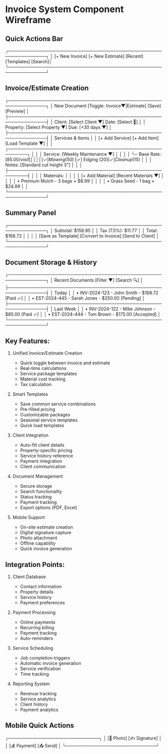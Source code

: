 # Invoice System Component Wireframe

## Quick Actions Bar
┌──────────────────────────────────────────────────────────────┐
│ [+ New Invoice] [+ New Estimate] [Recent] [Templates] [Search]│
└──────────────────────────────────────────────────────────────┘

## Invoice/Estimate Creation
┌──────────────────────────────────────────────────────────────┐
│ New Document [Toggle: Invoice▼|Estimate]    [Save] [Preview] │
├──────────────────────────────────────────────────────────────┤
│ Client: [Select Client ▼]         Date: [Select 📅]         │
│ Property: [Select Property ▼]     Due: [+30 days ▼]         │
├──────────────────────────────────────────────────────────────┤
│ Services & Items                                             │
│ [+ Add Service] [+ Add Item] [Load Template ▼]              │
│ ┌────────────────────────────────────────────────────────┐  │
│ │ Service: [Weekly Maintenance ▼]                        │  │
│ │ └─ Base Rate: [$85.00/visit]                          │  │
│ │    [✓] Mowing ($50)  [✓] Edging ($20)  [✓] Cleanup ($15) │
│ │    Notes: [Standard cut height 3"]                     │  │
│ ├────────────────────────────────────────────────────────┤  │
│ │ Materials:                                             │  │
│ │ [+ Add Material] [Recent Materials ▼]                  │  │
│ │ • Premium Mulch - 3 bags × $8.99                      │  │
│ │ • Grass Seed - 1 bag × $24.99                         │  │
└──────────────────────────────────────────────────────────────┘

## Summary Panel
┌──────────────────────────────────────────────────────────────┐
│ Subtotal: $156.95                                           │
│ Tax (7.5%): $11.77                                          │
│ Total: $168.72                                              │
│                                                             │
│ [Save as Template] [Convert to Invoice] [Send to Client]    │
└──────────────────────────────────────────────────────────────┘

## Document Storage & History
┌──────────────────────────────────────────────────────────────┐
│ Recent Documents                    [Filter ▼] [Search 🔍]   │
├──────────────────────────────────────────────────────────────┤
│ Today                                                        │
│ • INV-2024-123 - John Smith - $168.72 [Paid ✓]             │
│ • EST-2024-445 - Sarah Jones - $250.00 [Pending]           │
├──────────────────────────────────────────────────────────────┤
│ Last Week                                                    │
│ • INV-2024-122 - Mike Johnson - $85.00 [Paid ✓]            │
│ • EST-2024-444 - Tom Brown - $175.00 [Accepted]            │
└──────────────────────────────────────────────────────────────┘

## Key Features:
1. Unified Invoice/Estimate Creation
   - Quick toggle between invoice and estimate
   - Real-time calculations
   - Service package templates
   - Material cost tracking
   - Tax calculation

2. Smart Templates
   - Save common service combinations
   - Pre-filled pricing
   - Customizable packages
   - Seasonal service templates
   - Quick load templates

3. Client Integration
   - Auto-fill client details
   - Property-specific pricing
   - Service history reference
   - Payment integration
   - Client communication

4. Document Management
   - Secure storage
   - Search functionality
   - Status tracking
   - Payment tracking
   - Export options (PDF, Excel)

5. Mobile Support
   - On-site estimate creation
   - Digital signature capture
   - Photo attachment
   - Offline capability
   - Quick invoice generation

## Integration Points:
1. Client Database
   - Contact information
   - Property details
   - Service history
   - Payment preferences

2. Payment Processing
   - Online payments
   - Recurring billing
   - Payment tracking
   - Auto-reminders

3. Service Scheduling
   - Job completion triggers
   - Automatic invoice generation
   - Service verification
   - Time tracking

4. Reporting System
   - Revenue tracking
   - Service analytics
   - Client history
   - Payment analytics

## Mobile Quick Actions
┌─────────────────────────────┐
│ [📸 Photo] [✍️ Signature]  │
│ [💰 Payment] [📤 Send]     │
└─────────────────────────────┘ 